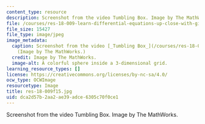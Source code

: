 ```yaml
---
content_type: resource
description: Screenshot from the video Tumbling Box. Image by The MathWorks.
file: /courses/res-18-009-learn-differential-equations-up-close-with-gilbert-strang-and-cleve-moler-fall-2015/dca2d57b2aa2ae39adce6305c70f0ce1_res-18-009f15.jpg
file_size: 15427
file_type: image/jpeg
image_metadata:
  caption: Screenshot from the video [_Tumbling Box_](/courses/res-18-009-learn-differential-equations-up-close-with-gilbert-strang-and-cleve-moler-fall-2015/resources/tumbling-box).
    (Image by The MathWorks.)
  credit: Image by The MathWorks.
  image-alt: A colorful sphere inside a 3-dimensional grid.
learning_resource_types: []
license: https://creativecommons.org/licenses/by-nc-sa/4.0/
ocw_type: OCWImage
resourcetype: Image
title: res-18-009f15.jpg
uid: dca2d57b-2aa2-ae39-adce-6305c70f0ce1
---
```

Screenshot from the video Tumbling Box. Image by The MathWorks.